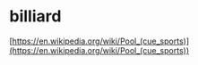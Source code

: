 # billiard

[https://en.wikipedia.org/wiki/Pool_(cue_sports)](https://en.wikipedia.org/wiki/Pool_(cue_sports))